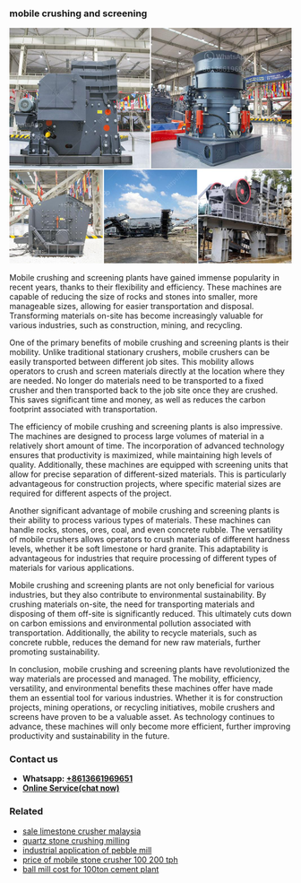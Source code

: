 <h3>mobile crushing and screening</h3><img src='1702950240.jpg' alt=''><p>Mobile crushing and screening plants have gained immense popularity in recent years, thanks to their flexibility and efficiency. These machines are capable of reducing the size of rocks and stones into smaller, more manageable sizes, allowing for easier transportation and disposal. Transforming materials on-site has become increasingly valuable for various industries, such as construction, mining, and recycling.</p><p>One of the primary benefits of mobile crushing and screening plants is their mobility. Unlike traditional stationary crushers, mobile crushers can be easily transported between different job sites. This mobility allows operators to crush and screen materials directly at the location where they are needed. No longer do materials need to be transported to a fixed crusher and then transported back to the job site once they are crushed. This saves significant time and money, as well as reduces the carbon footprint associated with transportation.</p><p>The efficiency of mobile crushing and screening plants is also impressive. The machines are designed to process large volumes of material in a relatively short amount of time. The incorporation of advanced technology ensures that productivity is maximized, while maintaining high levels of quality. Additionally, these machines are equipped with screening units that allow for precise separation of different-sized materials. This is particularly advantageous for construction projects, where specific material sizes are required for different aspects of the project.</p><p>Another significant advantage of mobile crushing and screening plants is their ability to process various types of materials. These machines can handle rocks, stones, ores, coal, and even concrete rubble. The versatility of mobile crushers allows operators to crush materials of different hardness levels, whether it be soft limestone or hard granite. This adaptability is advantageous for industries that require processing of different types of materials for various applications.</p><p>Mobile crushing and screening plants are not only beneficial for various industries, but they also contribute to environmental sustainability. By crushing materials on-site, the need for transporting materials and disposing of them off-site is significantly reduced. This ultimately cuts down on carbon emissions and environmental pollution associated with transportation. Additionally, the ability to recycle materials, such as concrete rubble, reduces the demand for new raw materials, further promoting sustainability.</p><p>In conclusion, mobile crushing and screening plants have revolutionized the way materials are processed and managed. The mobility, efficiency, versatility, and environmental benefits these machines offer have made them an essential tool for various industries. Whether it is for construction projects, mining operations, or recycling initiatives, mobile crushers and screens have proven to be a valuable asset. As technology continues to advance, these machines will only become more efficient, further improving productivity and sustainability in the future.</p><h3>Contact us</h3><ul><li><strong>Whatsapp:&nbsp;<a href="https://wa.me/8613661969651">+8613661969651</a></strong></li><li><a href="https://swt.shibang-china.com/?git&amp;zhl&amp;mobile crushing and screening"><strong>Online Service(chat now)</strong></a></li></ul><h3>Related</h3><ul><li><a href='sale limestone crusher malaysia.md'>sale limestone crusher malaysia</a></li><li><a href='quartz stone crushing milling.md'>quartz stone crushing milling</a></li><li><a href='industrial application of pebble mill.md'>industrial application of pebble mill</a></li><li><a href='price of mobile stone crusher 100 200 tph.md'>price of mobile stone crusher 100 200 tph</a></li><li><a href='ball mill cost for 100ton cement plant.md'>ball mill cost for 100ton cement plant</a></li></ul>
